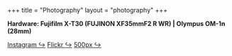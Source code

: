 +++
title = "Photography"
layout = "photography"
+++

**Hardware: Fujifilm X-T30 (FUJINON XF35mmF2 R WR) | Olympus OM-1n (28mm)**

<div class="social">
    <!-- <a href="https://twitter.com/toxinu__" target="_blank"><span>Twitter ↪</span></a> -->
    <a href="https://instagram.com/toxinu_" target="_blank"><span>Instagram ↪</span></a>
    <a href="https://www.flickr.com/photos/183598867@N07/" target="_blank"><span>Flickr ↪</span></a>
    <a href="https://500px.com/toxinu/" target="_blank"><span>500px ↪</span></a>
</div>
